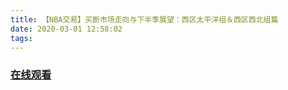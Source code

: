 ```yaml
---
title: 【NBA交易】买断市场走向与下半季展望：西区太平洋组＆西区西北组篇
date: 2020-03-01 12:58:02
tags:
---
```


### <a href="https://www.weibo.com/tv/v/IwyMaF1RU?fid=1034:4477598638473243" target="_blank">在线观看</a>

